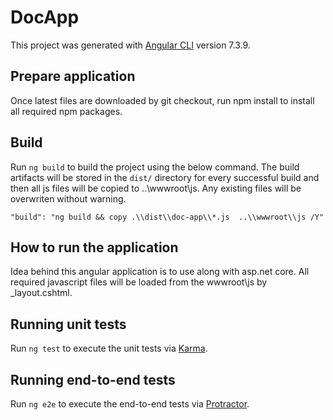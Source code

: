 # DocApp

This project was generated with [Angular CLI](https://github.com/angular/angular-cli) version 7.3.9.

## Prepare application

Once latest files are downloaded by git checkout, run npm install to install all required npm packages.

## Build

Run `ng build` to build the project using the below command. The build artifacts will be stored in the `dist/` directory for every successful build and then all js files will be copied to ..\wwwroot\js. Any existing files will be overwriten without warning. 

```
"build": "ng build && copy .\\dist\\doc-app\\*.js  ..\\wwwroot\\js /Y"
```

## How to run the application

Idea behind this angular application is to use along with asp.net core. All required javascript files will be loaded from the wwwroot\js by _layout.cshtml.

## Running unit tests

Run `ng test` to execute the unit tests via [Karma](https://karma-runner.github.io).

## Running end-to-end tests

Run `ng e2e` to execute the end-to-end tests via [Protractor](http://www.protractortest.org/).

